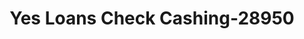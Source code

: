 ---
f_zip-code: 45619
f_state-code: OH
title: Yes Loans Check Cashing-28950
f_phone: 740-867-6400
f_city-only: Chesapeake
f_address: 7 Chesapeake Plz Chesapeake
f_location-unique-id: '28950'
slug: yes-loans-check-cashing-28950
updated-on: '2024-05-30T13:46:58.046Z'
created-on: '2024-05-30T13:36:59.803Z'
published-on: '2024-05-30T13:54:32.469Z'
f_city-state: cms/city/chesapeake-oh.md
f_company: cms/company/yes-loans-check-cashing.md
f_state: cms/state/ohio.md
layout: '[payday-loan].html'
tags: payday-loan
---